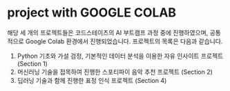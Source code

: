 # project with GOOGLE COLAB

해당 세 개의 프로젝트들은 코드스테이츠의 AI 부트캠프 과정 중에 진행하였으며,
공통적으로 Google Colab 환경에서 진행되었습니다.
프로젝트의 목록은 다음과 같습니다.

1. Python 기초와 가설 검정, 기본적인 데이터 분석을 이용한 자유 인사이트 프로젝트 (Section 1)
2. 머신러닝 기술을 접목하여 진행한 스포티파이 음악 추천 프로젝트 (Section 2)
3. 딥러닝 기술과 함께 진행한 표정 인식 프로젝트 (Section 4)

